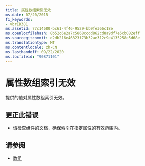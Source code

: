 ```yaml
---
title: 属性数组索引无效
ms.date: 07/20/2015
f1_keywords:
- vbrID381
ms.assetid: 77c14680-bc61-4f46-9529-bb9fe366c18e
ms.openlocfilehash: 8b52c6e2a7c5868ccdd862cd8a9df7e5cb082eff
ms.sourcegitcommit: d2db216e46323f73b32ae312c9e4135258e5d68e
ms.translationtype: MT
ms.contentlocale: zh-CN
ms.lasthandoff: 09/22/2020
ms.locfileid: "90871101"
---
```

# <a name="property-array-index-is-not-valid"></a>属性数组索引无效

提供的值对属性数组索引无效。  
  
## <a name="to-correct-this-error"></a>更正此错误  
  
- 请检查组件的文档，确保索引在指定属性的有效范围内。  
  
## <a name="see-also"></a>请参阅

- [数组](../../programming-guide/language-features/arrays/index.md)
